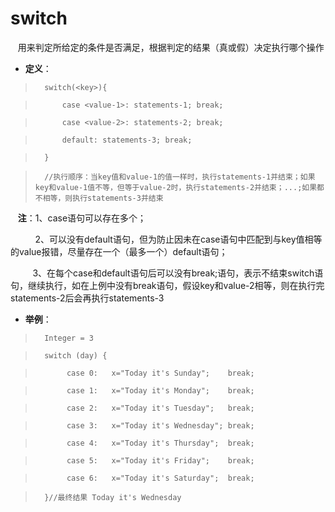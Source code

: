 # switch


&nbsp;&nbsp;&nbsp;用来判定所给定的条件是否满足，根据判定的结果（真或假）决定执行哪个操作

- **定义**：

>       switch(<key>){

>           case <value-1>: statements-1; break;

>           case <value-2>: statements-2; break;

>           default: statements-3; break;

>       }

>       //执行顺序：当key值和value-1的值一样时，执行statements-1并结束；如果key和value-1值不等，但等于value-2时，执行statements-2并结束；...;如果都不相等，则执行statements-3并结束

&nbsp;&nbsp;&nbsp;**注**：1、case语句可以存在多个；

&nbsp;&nbsp;&nbsp;&nbsp;&nbsp;&nbsp;&nbsp;&nbsp;&nbsp;&nbsp;2、可以没有default语句，但为防止因未在case语句中匹配到与key值相等的value报错，尽量存在一个（最多一个）default语句；

&nbsp;&nbsp;&nbsp;&nbsp;&nbsp;&nbsp;&nbsp;&nbsp;&nbsp;3、在每个case和default语句后可以没有break;语句，表示不结束switch语句，继续执行，如在上例中没有break语句，假设key和value-2相等，则在执行完statements-2后会再执行statements-3

- **举例**：


>       Integer = 3

>       switch (day) {

>            case 0:   x="Today it's Sunday";    break;

>            case 1:   x="Today it's Monday";    break;

>            case 2:   x="Today it's Tuesday";   break;

>            case 3:   x="Today it's Wednesday"; break;

>            case 4:   x="Today it's Thursday";  break;

>            case 5:   x="Today it's Friday";    break;

>            case 6:   x="Today it's Saturday";  break;

>       }//最终结果 Today it's Wednesday





